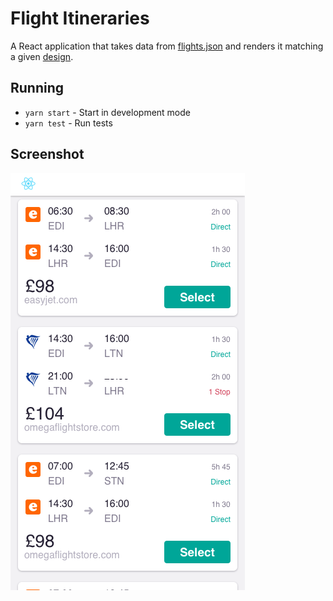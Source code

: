 # Flight Itineraries

A React application that takes data from [flights.json](public/flights.json) and renders it matching a given [design](designs/results-small.png).

## Running

* `yarn start` - Start in development mode
* `yarn test` - Run tests

## Screenshot

![screenshot](designs/results-small.png)

